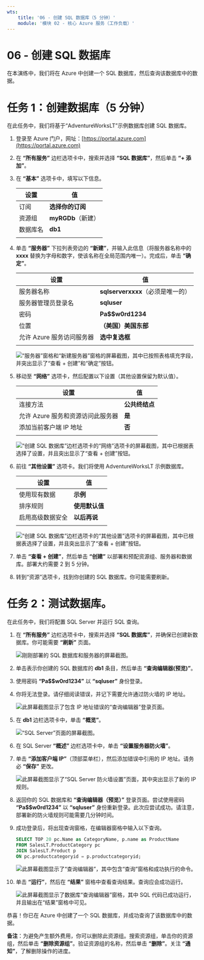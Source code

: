 ```yaml
---
wts:
    title: '06 - 创建 SQL 数据库（5 分钟）'
    module: '模块 02 - 核心 Azure 服务（工作负载）'
---
```


# 06 - 创建 SQL 数据库

在本演练中，我们将在 Azure 中创建一个 SQL 数据库，然后查询该数据库中的数据。

# 任务 1：创建数据库（5 分钟）

在此任务中，我们将基于“AdventureWorksLT”示例数据库创建 SQL 数据库。 

1. 登录至 Azure 门户，网址：[https://portal.azure.com](https://portal.azure.com)

2. 在 **“所有服务”** 边栏选项卡中，搜索并选择 **“SQL 数据库”**，然后单击 **“+ 添加”**。 

3. 在 **“基本”** 选项卡中，填写以下信息。  

    | 设置 | 值 | 
    | --- | --- |
    | 订阅 | **选择你的订阅** |
    | 资源组 | **myRGDb**（新建） |
    | 数据库名| **db1** | 
    | | |

3. 单击 **“服务器”** 下拉列表旁边的 **“新建”**，并输入此信息（将服务器名称中的 **xxxx** 替换为字母和数字，使该名称在全局范围内唯一）。完成后，单击 **“确定”**。

    | 设置 | 值 | 
    | --- | --- |
    | 服务器名称 | **sqlserverxxxx**（必须是唯一的） | 
    | 服务器管理员登录名 | **sqluser** |
    | 密码 | **Pa$$w0rd1234** |
    | 位置 | **（美国）美国东部** |
    | 允许 Azure 服务访问服务器| **选中复选框** |
    | | |

   ![“服务器”窗格和“新建服务器”窗格的屏幕截图，其中已按照表格填充字段，并突出显示了“查看 + 创建”和“确定”按钮。](../images/0501.png)

4. 移动至 **“网络”** 选项卡，然后配置以下设置（其他设置保留为默认值）。 

    | 设置 | 值 | 
    | --- | --- |
    | 连接方法 | **公共终结点** |    
    | 允许 Azure 服务和资源访问此服务器 | **是** |
    | 添加当前客户端 IP 地址 | **否** |
    | | |
    
   ![“创建 SQL 数据库”边栏选项卡的“网络”选项卡的屏幕截图，其中已根据表选择了设置，并且突出显示了“查看 + 创建”按钮。](../images/0501b.png)

5. 前往 **“其他设置”** 选项卡。我们将使用 AdventureWorksLT 示例数据库。

    | 设置 | 值 | 
    | --- | --- |
    | 使用现有数据 | **示例** |
    | 排序规则 | **使用默认值** |
    | 启用高级数据安全 | **以后再说** |
    | | |

    ![“创建 SQL 数据库”边栏选项卡的“其他设置”选项卡的屏幕截图，其中已根据表选择了设置，并且突出显示了“查看 + 创建”按钮。](../images/0501c.png)

6. 单击 **“查看 + 创建”**，然后单击 **“创建”** 以部署和预配资源组、服务器和数据库。部署大约需要 2 到 5 分钟。

7. 转到“资源”选项卡，找到你创建的 SQL 数据库。你可能需要刷新。

# 任务 2：测试数据库。

在此任务中，我们将配置 SQL Server 并运行 SQL 查询。 

1. 在 **“所有服务”** 边栏选项卡中，搜索并选择 **“SQL 数据库”**，并确保已创建新数据库。你可能需要 **“刷新”** 页面。

    ![刚刚部署的 SQL 数据库和服务器的屏幕截图。](../images/0502.png)

2. 单击表示你创建的 SQL 数据库的 **db1** 条目，然后单击 **“查询编辑器(预览)”**。

3. 使用密码 **“Pa$$w0rd1234”** 以 **“sqluser”** 身份登录。

4. 你将无法登录。请仔细阅读错误，并记下需要允许通过防火墙的 IP 地址。 

    ![此屏幕截图显示了包含 IP 地址错误的“查询编辑器”登录页面。](../images/0503.png)

5. 在 **db1** 边栏选项卡中，单击 **“概览”**。 

    ![“SQL Server”页面的屏幕截图。](../images/0504.png)

6. 在 SQL Server **“概述”** 边栏选项卡中，单击 **“设置服务器防火墙”**。

7. 单击 **“添加客户端 IP”**（顶部菜单栏），然后添加错误中引用的 IP 地址。请务必 **“保存”** 更改。 

    ![此屏幕截图显示了“SQL Server 防火墙设置”页面，其中突出显示了新的 IP 规则。](../images/0506.png)

8. 返回你的 SQL 数据库和 **“查询编辑器（预览）”** 登录页面。尝试使用密码 **“Pa$$w0rd1234”** 以 **“sqluser”** 身份重新登录。此次应尝试成功。请注意，部署新的防火墙规则可能需要几分钟时间。 

9. 成功登录后，将出现查询窗格，在编辑器窗格中输入以下查询。

    ```SQL
    SELECT TOP 20 pc.Name as CategoryName, p.name as ProductName
    FROM SalesLT.ProductCategory pc
    JOIN SalesLT.Product p
    ON pc.productcategoryid = p.productcategoryid;
    ```

    ![此屏幕截图显示了“查询编辑器”，其中包含“查询”窗格和成功执行的命令。](../images/0507.png)

10. 单击 **“运行”**，然后在 **“结果”** 窗格中查看查询结果。查询应会成功运行。

    ![此屏幕截图显示了数据库“查询编辑器”窗格，其中 SQL 代码已成功运行，并且输出在“结果”窗格中可见。](../images/0508.png)

恭喜！你已在 Azure 中创建了一个 SQL 数据库，并成功查询了该数据库中的数据。

**备注**：为避免产生额外费用，你可以删除此资源组。搜索资源组，单击你的资源组，然后单击 **“删除资源组”**。验证资源组的名称，然后单击 **“删除”**。关注 **“通知”**，了解删除操作的进度。
